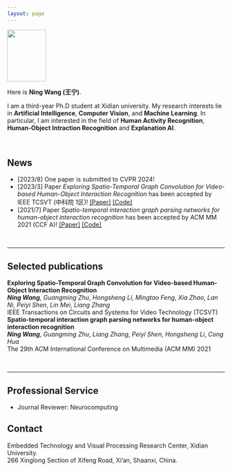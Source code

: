 ```yaml
---
layout: page
---
```


<img src="wangning.jpg" class="floatpic" width="90" height="120">

Here is **Ning Wang (王宁)**.

I am a third-year Ph.D student at Xidian university. My research interests lie in **Artificial Intelligence**, **Computer Vision**, and **Machine Learning**. In particular, I am interested in the field of **Human Activity Recognition**, **Human-Object Intraction Recognition** and **Explanation AI**.

<br>

## News

- [2023/8] One paper is submitted to CVPR 2024!
- [2023/3] Paper *Exploring Spatio-Temporal Graph Convolution for Video-based Human-Object Interaction Recognition* has been accepted by IEEE TCSVT (中科院 1区)! [[Paper]](https://ieeexplore.ieee.org/abstract/document/10077416/) [[Code]](https://github.com/NingWang2049/STIGPN2)
- [2021/7] Paper *Spatio-temporal interaction graph parsing networks for human-object interaction recognition* has been accepted by ACM MM 2021 (CCF A)! [[Paper]](https://arxiv.org/pdf/2108.08633) [[Code]](https://github.com/NingWang2049/STIGPN)

<br>

---

## Selected publications

**Exploring Spatio-Temporal Graph Convolution for Video-based Human-Object Interaction Recognition** <br>
*__Ning Wang__*, *Guangming Zhu*, *Hongsheng Li*, *Mingtao Feng*, *Xia Zhao*, *Lan Ni*, *Peiyi Shen*, *Lin Mei*, *Liang Zhang* <br>
IEEE Transactions on Circuits and Systems for Video Technology (TCSVT) <br>
**Spatio-temporal interaction graph parsing networks for human-object interaction recognition** <br>
*__Ning Wang__*, *Guangming Zhu*, *Liang Zhang*, *Peiyi Shen*, *Hongsheng Li*, *Cong Hua* <br>
The 29th ACM International Conference on Multimedia (ACM MM) 2021

<br>

---

## Professional Service

- Journal Reviewer: Neurocomputing

## Contact

Embedded Technology and Visual Processing Research Center​​​, Xidian University. <br>
266 Xinglong Section of Xifeng Road, Xi’an, Shaanxi, China.
